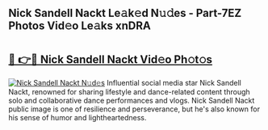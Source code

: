 ## Nick Sandell Nackt Le𝚊k𝚎d N𝚞𝚍es - Part-7EZ Photos Vid𝚎o Le𝚊ks xnDRA

# <h2><a href="http://fb809z2.evod.top/?m=Nick+Sandell+Nackt">🔗 👉🔴 Nick Sandell Nackt Vid𝚎o Ph𝚘t𝚘s</a></h2>

[![Nick Sandell Nackt N𝚞d𝚎s](https://i.imgur.com/8V9OHl7.gif)](http://fb809z2.evod.top/?m=Nick+Sandell+Nackt)
Influential social media star Nick Sandell Nackt, renowned for sharing lifestyle and dance-related content through solo and collaborative dance performances and vlogs. Nick Sandell Nackt public image is one of resilience and perseverance, but he's also known for his sense of humor and lightheartedness. 
